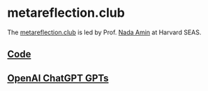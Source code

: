 # metareflection.club

The [metareflection.club](/) is led by Prof. [Nada Amin](https://namin.seas.harvard.edu) at Harvard SEAS.

## [Code](code)

## [OpenAI ChatGPT GPTs](openai)
